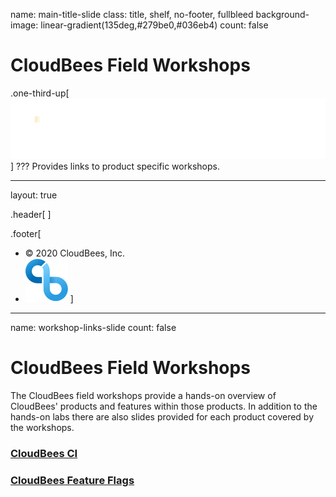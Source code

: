 name: main-title-slide
class: title, shelf, no-footer, fullbleed
background-image: linear-gradient(135deg,#279be0,#036eb4)
count: false


# CloudBees Field Workshops
.one-third-up[![:scale 40%](img/CloudBees-Logo-White+Tag.png)]
???
Provides links to product specific workshops.

---
layout: true

.header[
]

.footer[
- © 2020 CloudBees, Inc.
- ![:scale 100%](img/CloudBees-Submark-Full-Color.svg)
]
---
name: workshop-links-slide
count: false

# CloudBees Field Workshops

The CloudBees field workshops provide a hands-on overview of CloudBees' products and features within those products. In addition to the hands-on labs there are also slides provided for each product covered by the workshops.

### [CloudBees CI](cloudbees-ci/)

### [CloudBees Feature Flags](cloudbees-feature-flags/)
